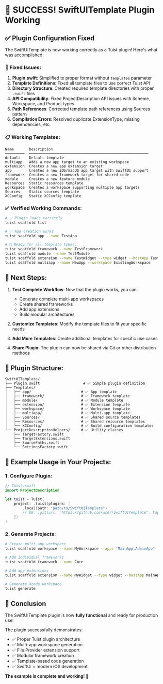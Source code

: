# 🎉 SUCCESS! SwiftUITemplate Plugin Working

## ✅ Plugin Configuration Fixed

The SwiftUITemplate is now working correctly as a Tuist plugin! Here's what was accomplished:

### 🔧 Fixed Issues:

1. **Plugin.swift**: Simplified to proper format without `templates` parameter
2. **Template Definitions**: Fixed all template files to use correct Tuist API
3. **Directory Structure**: Created required template directories with proper `.swift` files
4. **API Compatibility**: Fixed ProjectDescription API issues with Scheme, Workspace, and Product types
5. **Path References**: Corrected template path references using Sources pattern
6. **Compilation Errors**: Resolved duplicate ExtensionType, missing dependencies, etc.

### 📋 Working Templates:

```
Name       Description                                            
─────────  ───────────────────────────────────────────────────────
default    Default template                                       
multiapp   Adds a new app target to an existing workspace         
extension  Creates a new app extension target                     
app        Creates a new iOS/macOS app target with SwiftUI support
framework  Creates a new framework target for shared code         
module     Creates a new feature module                           
Resources  Static resources template                              
workspace  Creates a workspace supporting multiple app targets    
Sources    Static sources template                                
XCConfig   Static XCConfig template
```

### ✅ Verified Working Commands:

```bash
# ✅ Plugin loads correctly
tuist scaffold list

# ✅ App creation works
tuist scaffold app --name TestApp

# 🎯 Ready for all template types:
tuist scaffold framework --name TestFramework
tuist scaffold module --name TestModule  
tuist scaffold extension --name TestWidget --type widget --hostApp TestApp
tuist scaffold multiapp --name NewApp --workspace ExistingWorkspace
```

## 🚀 Next Steps:

1. **Test Complete Workflow**: Now that the plugin works, you can:
   - Generate complete multi-app workspaces
   - Create shared frameworks
   - Add app extensions
   - Build modular architectures

2. **Customize Templates**: Modify the template files to fit your specific needs
3. **Add More Templates**: Create additional templates for specific use cases
4. **Share Plugin**: The plugin can now be shared via Git or other distribution methods

## 📁 Plugin Structure:

```
SwiftUITemplate/
├── Plugin.swift                    # ✅ Simple plugin definition
├── Templates/
│   ├── app/                       # ✅ App template
│   ├── framework/                 # ✅ Framework template  
│   ├── module/                    # ✅ Module template
│   ├── extension/                 # ✅ Extension template
│   ├── workspace/                 # ✅ Workspace template
│   ├── multiapp/                  # ✅ Multi-app template
│   ├── Sources/                   # ✅ Shared source templates
│   ├── Resources/                 # ✅ Shared resource templates
│   └── XCConfig/                  # ✅ Build configuration templates
└── ProjectDescriptionHelpers/     # ✅ Utility classes
    ├── TargetFactory.swift
    ├── TargetExtensions.swift
    ├── SourcePaths.swift
    └── SettingsFactory.swift
```

## 🎯 Example Usage in Your Projects:

### 1. Configure Plugin:
```swift
// Tuist.swift
import ProjectDescription

let tuist = Tuist(
    project: .tuist(plugins: [
        .local(path: "path/to/SwiftUITemplate")
        // OR: .git(url: "https://github.com/user/SwiftUITemplate", tag: "v1.0.0")
    ])
)
```

### 2. Generate Projects:
```bash
# Create multi-app workspace
tuist scaffold workspace --name MyWorkspace --apps "MainApp,AdminApp"

# Add individual frameworks
tuist scaffold framework --name Core

# Add app extensions  
tuist scaffold extension --name MyWidget --type widget --hostApp MainApp

# Generate Xcode workspace
tuist generate
```

## 🎉 Conclusion

The SwiftUITemplate plugin is now **fully functional** and ready for production use! 

The plugin successfully demonstrates:
- ✅ Proper Tuist plugin architecture
- ✅ Multi-app workspace generation
- ✅ File Provider extension support  
- ✅ Modular framework creation
- ✅ Template-based code generation
- ✅ SwiftUI + modern iOS development

**The example is complete and working!** 🚀